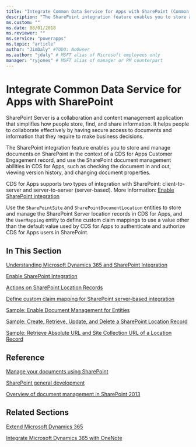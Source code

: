 ```yaml
---
title: "Integrate Common Data Service for Apps with SharePoint (Common Data Service for Apps) | Microsoft Docs" # Intent and product brand in a unique string of 43-59 chars including spaces
description: "The SharePoint integration feature enables you to store and manage documents on SharePoint in the context of a Common Data Service for Apps record, and use the SharePoint document management abilities in CDS for Apps, such as checking the document in and out, viewing version history, and changing document properties." # 115-145 characters including spaces. This abstract displays in the search result.
ms.custom: ""
ms.date: 08/01/2018
ms.reviewer: ""
ms.service: "powerapps"
ms.topic: "article"
author: "JimDaly" #TODO: NoOwner
ms.author: "jdaly" # MSFT alias of Microsoft employees only
manager: "ryjones" # MSFT alias of manager or PM counterpart
---
```

# Integrate Common Data Service for Apps with SharePoint

SharePoint Server is a collaboration and content management application that simplifies how people store, find, and share information. It helps people to collaborate effectively by having secure access to documents and information that they require to make business decisions.  
  
 The SharePoint integration feature enables you to store and manage documents on SharePoint in the context of a CDS for Apps Customer Engagement record, and use the SharePoint document management abilities in CDS for Apps, such as checking the document in and out, viewing version history, and changing document properties.  
  
 CDS for Apps supports two types of integration with SharePoint: client-to-server and server-to-server (server-based). More information: [Enable SharePoint integration](get-started-sharepoint-integration.md#SPIntegration)  
  
 Use the `SharePointSite` and `SharePointDocumentLocation` entities to store and manage the SharePoint Server location records in CDS for Apps, and the `UserMapping` entity to define custom claim mappings to use a value other than the default value used by CDS for Apps to authenticate and authorize CDS for Apps users in SharePoint.  
  
## In This Section  
 [Understanding Microsoft Dynamics 365 and SharePoint Integration](get-started-sharepoint-integration.md)  
  
 [Enable SharePoint Integration](enable-document-management-entities.md)  
  
 [Actions on SharePoint Location Records](actions-on-sharepoint-location-records.md)  
  
 [Define custom claim mapping for SharePoint server-based integration](define-custom-claim-mapping-sharepoint-server-based-integration.md)  
  
 [Sample: Enable Document Management for Entities](/dynamics365/customer-engagement/developer/integration-dev/sample-enable-document-management-entities)  
  
 [Sample: Create, Retrieve, Update, and Delete a SharePoint Location Record](/dynamics365/customer-engagement/developer/integration-dev/create-retrieve-update-delete-sharepoint-location-record)  
  
 [Sample: Retrieve Absolute URL and Site Collection URL of a Location Record](/dynamics365/customer-engagement/developer/integration-dev/retrieve-absolute-url-and-site-collection-url-of-a-location-record)  
  
## Reference  
 [Manage your documents using SharePoint](https://technet.microsoft.com/library/dn531062.aspx)  
  
 [SharePoint general development](https://msdn.microsoft.com/sharepoint/default.aspx)  
  
 [Overview of document management in SharePoint 2013](https://technet.microsoft.com/library/cc261933\(v=office.15\).aspx)  
  
## Related Sections  
 [Extend Microsoft Dynamics 365](/dynamics365/customer-engagement/developer/extend-dynamics-365-server)   
  
 [Integrate Microsoft Dynamics 365 with OneNote](/dynamics365/customer-engagement/developer/integrate-onenote)